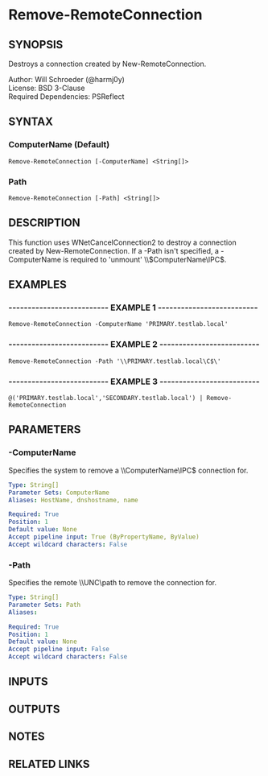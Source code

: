 # Remove-RemoteConnection

## SYNOPSIS
Destroys a connection created by New-RemoteConnection.

Author: Will Schroeder (@harmj0y)  
License: BSD 3-Clause  
Required Dependencies: PSReflect

## SYNTAX

### ComputerName (Default)
```
Remove-RemoteConnection [-ComputerName] <String[]>
```

### Path
```
Remove-RemoteConnection [-Path] <String[]>
```

## DESCRIPTION
This function uses WNetCancelConnection2 to destroy a connection created by
New-RemoteConnection.
If a -Path isn't specified, a -ComputerName is required to
'unmount' \\\\$ComputerName\IPC$.

## EXAMPLES

### -------------------------- EXAMPLE 1 --------------------------
```
Remove-RemoteConnection -ComputerName 'PRIMARY.testlab.local'
```

### -------------------------- EXAMPLE 2 --------------------------
```
Remove-RemoteConnection -Path '\\PRIMARY.testlab.local\C$\'
```

### -------------------------- EXAMPLE 3 --------------------------
```
@('PRIMARY.testlab.local','SECONDARY.testlab.local') | Remove-RemoteConnection
```

## PARAMETERS

### -ComputerName
Specifies the system to remove a \\\\ComputerName\IPC$ connection for.

```yaml
Type: String[]
Parameter Sets: ComputerName
Aliases: HostName, dnshostname, name

Required: True
Position: 1
Default value: None
Accept pipeline input: True (ByPropertyName, ByValue)
Accept wildcard characters: False
```

### -Path
Specifies the remote \\\\UNC\path to remove the connection for.

```yaml
Type: String[]
Parameter Sets: Path
Aliases: 

Required: True
Position: 1
Default value: None
Accept pipeline input: False
Accept wildcard characters: False
```

## INPUTS

## OUTPUTS

## NOTES

## RELATED LINKS

